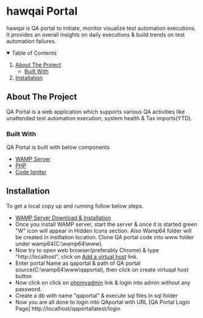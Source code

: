 # hawqai Portal

hawqai is QA portal to initiate, monitor visualize test automation executions. It provides an overall insights on daily executions & build trends on test automation failures.


<!-- TABLE OF CONTENTS -->
<details open="open">
  <summary>Table of Contents</summary>
  <ol>
    <li>
      <a href="#about-the-project">About The Project</a>
      <ul>
        <li><a href="#built-with">Built With</a></li>
      </ul>
    </li>
    <li>
      <a href="#installation">Installation</a>
    </li>
  </ol>
</details>

## About The Project

QA Portal is a web application which supports various QA activities like unattended test automation execution, system health & Tax imports(YTD).

### Built With

QA Portal is built with below components

* [WAMP Server](https://www.wampserver.com/en/)
* [PHP](https://www.php.net/manual/en/)
* [Code Igniter](https://codeigniter.com/)

## Installation

To get a local copy up and running follow below steps.

* [WAMP Server Download & Installation](https://sourceforge.net/projects/wampserver/files/)
* Once you install WAMP server, start the server & once it is started green "W" icon will appear in Hidden Icons section. Also Wamp64 folder will be created in instllation location. Clone QA portal code into www folder under wamp64(C:\wamp64\www).
* Now try to open web browser(preferably Chrome) & type "http://localhost", click on [Add a virtual host](http://localhost/add_vhost.php?lang=english) link.
* Enter portal Name as qaportal & path of QA portal source(C:\wamp64\www\qaportal), then click on create virtuqal host button
* Now click on click on [phpmyadmin](http://localhost/phpmyadmin/) link & login into admin without any password.
* Create a db with name "qaportal" & execute sql files in sql folder
* Now you are all done to login into QAportal with URL [QA Portal Login Page] http://localhost/qaportallatest/login


